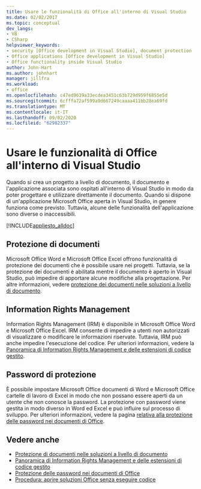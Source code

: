 ```yaml
---
title: Usare le funzionalità di Office all'interno di Visual Studio
ms.date: 02/02/2017
ms.topic: conceptual
dev_langs:
- VB
- CSharp
helpviewer_keywords:
- security [Office development in Visual Studio], document protection
- Office applications [Office development in Visual Studio]
- Office functionality inside Visual Studio
author: John-Hart
ms.author: johnhart
manager: jillfra
ms.workload:
- office
ms.openlocfilehash: c47ed9639a33ecdea3451c63b729d959f6855e5d
ms.sourcegitcommit: 6cfffa72af599a9d667249caaaa411bb28ea69fd
ms.translationtype: MT
ms.contentlocale: it-IT
ms.lasthandoff: 09/02/2020
ms.locfileid: "62982337"
---
```

# <a name="use-office-functionality-inside-of-visual-studio"></a>Usare le funzionalità di Office all'interno di Visual Studio
  Quando si crea un progetto a livello di documento, il documento e l'applicazione associata sono ospitati all'interno di Visual Studio in modo da poter progettare e utilizzare direttamente il documento. Quando si dispone di un'applicazione Microsoft Office aperta in Visual Studio, in genere funziona come previsto. Tuttavia, alcune delle funzionalità dell'applicazione sono diverse o inaccessibili.

 [!INCLUDE[appliesto_alldoc](../vsto/includes/appliesto-alldoc-md.md)]

## <a name="document-protection"></a>Protezione di documenti
 Microsoft Office Word e Microsoft Office Excel offrono funzionalità di protezione dei documenti che è possibile usare nei progetti. Tuttavia, se la protezione dei documenti è abilitata mentre il documento è aperto in Visual Studio, può impedire di apportare alcune modifiche alla progettazione. Per altre informazioni, vedere [protezione dei documenti nelle soluzioni a livello di documento](../vsto/document-protection-in-document-level-solutions.md).

## <a name="information-rights-management"></a>Information Rights Management
 Information Rights Management (IRM) è disponibile in Microsoft Office Word e Microsoft Office Excel. IRM consente di impedire a utenti non autorizzati di visualizzare o modificare le informazioni riservate. Tuttavia, IRM può anche impedire l'esecuzione del codice. Per ulteriori informazioni, vedere la [Panoramica di Information Rights Management e delle estensioni di codice gestito](../vsto/information-rights-management-and-managed-code-extensions-overview.md).

## <a name="password-protection"></a>Password di protezione
 È possibile impostare Microsoft Office documenti di Word e Microsoft Office cartelle di lavoro di Excel in modo che non possano essere aperti da un utente che non conosce la password. La protezione con password viene gestita in modo diverso in Word ed Excel e può influire sul processo di sviluppo. Per ulteriori informazioni, vedere la pagina [relativa alla protezione delle password nei documenti di Office](../vsto/password-protection-on-office-documents.md).

## <a name="see-also"></a>Vedere anche
- [Protezione di documenti nelle soluzioni a livello di documento](../vsto/document-protection-in-document-level-solutions.md)
- [Panoramica di Information Rights Management e delle estensioni di codice gestito](../vsto/information-rights-management-and-managed-code-extensions-overview.md)
- [Protezione delle password nei documenti di Office](../vsto/password-protection-on-office-documents.md)
- [Procedura: aprire soluzioni Office senza eseguire codice](../vsto/how-to-open-office-solutions-without-running-code.md)
